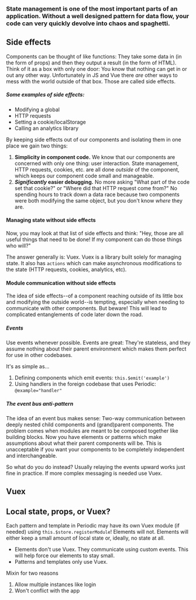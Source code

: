 ### State management is one of the most important parts of an application. Without a well designed pattern for data flow, your code can very quickly devolve into chaos and spaghetti.

## Side effects

Components can be thought of like functions: They take some data in (in the form of props) and then they output a result (in the form of HTML). Think of it as a box with only one door: You know that nothing can get in or out any other way. Unfortunately in JS and Vue there _are_ other ways to mess with the world outside of that box. Those are called side effects.

##### Some examples of side effects:

- Modifying a global
- HTTP requests
- Setting a cookie/localStorage
- Calling an analytics library

By keeping side effects out of our components and isolating them in one place we gain two things:

1. **Simplicity in component code.** We know that our components are concerned with only one thing: user interaction. State management, HTTP requests, cookies, etc. are all done _outside_ of the component, which keeps our component code small and manageable.
2. **_Significantly_ easier debugging.** No more asking "What part of the code set that cookie?" or "Where did that HTTP request come from?" No spending hours to track down a data race because two components were both modifying the same object, but you don't know _where_ they are.

#### Managing state without side effects

Now, you may look at that list of side effects and think: "Hey, those are all useful things that need to be done! If my component can do those things who will?"

The answer generally is: Vuex. Vuex is a library built solely for managing state. It also has `actions` which can make asynchronous modifications to the state (HTTP requests, cookies, analytics, etc).

#### Module communication without side effects

The idea of side effects--of a component reaching outside of its little box and modifying the outside world--is tempting, especially when needing to communicate with other components. But beware! This will lead to complicated entanglements of code later down the road.

##### Events

Use events whenever possible. Events are great: They're stateless, and they assume nothing about their parent environment which makes them perfect for use in other codebases.

It's as simple as...

1. Defining components which emit events: `this.$emit('example')`
1. Using handlers in the foreign codebase that uses Periodic: `@example="handler"`

##### The event bus anti-pattern

The idea of an event bus makes sense: Two-way communication between deeply nested child components and (grand)parent components. The problem comes when modules are meant to be composed together like building blocks. Now you have elements or patterns which make assumptions about what their parent components will be. This is unacceptable if you want your components to be completely independent and interchangeable.

So what do you do instead? Usually relaying the events upward works just fine in practice. If more complex messaging is needed use Vuex.

## Vuex

## Local state, props, or Vuex?

Each pattern and template in Periodic may have its own Vuex module (if needed) using `this.$store.registerModule`! Elements will not. Elements will either keep a small amount of local state or, ideally, no state at all.

- Elements don't use Vuex. They communicate using custom events. This will help force our elements to stay small.
- Patterns and templates only use Vuex.

Mixin for two reasons

1. Allow multiple instances like login
2. Won't conflict with the app
